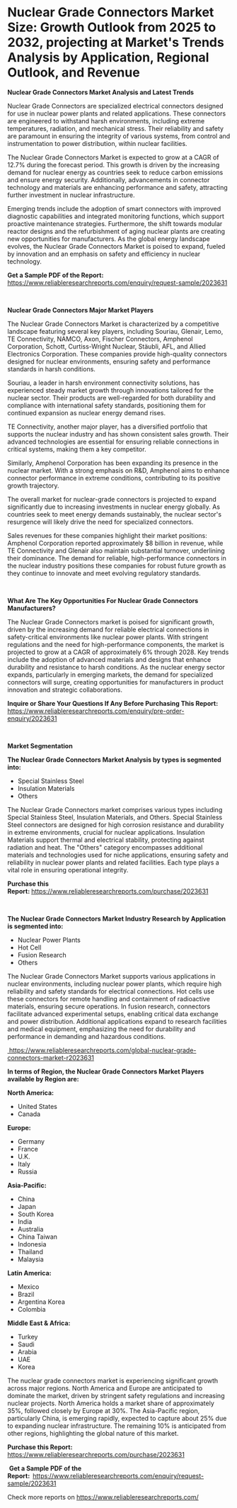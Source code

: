 <p><h1>Nuclear Grade Connectors Market Size: Growth Outlook from 2025 to 2032, projecting at Market's Trends Analysis by Application, Regional Outlook, and Revenue</h1></p><p><strong>Nuclear Grade Connectors Market Analysis and Latest Trends</strong></p>
<p><p>Nuclear Grade Connectors are specialized electrical connectors designed for use in nuclear power plants and related applications. These connectors are engineered to withstand harsh environments, including extreme temperatures, radiation, and mechanical stress. Their reliability and safety are paramount in ensuring the integrity of various systems, from control and instrumentation to power distribution, within nuclear facilities.</p><p>The Nuclear Grade Connectors Market is expected to grow at a CAGR of 12.7% during the forecast period. This growth is driven by the increasing demand for nuclear energy as countries seek to reduce carbon emissions and ensure energy security. Additionally, advancements in connector technology and materials are enhancing performance and safety, attracting further investment in nuclear infrastructure. </p><p>Emerging trends include the adoption of smart connectors with improved diagnostic capabilities and integrated monitoring functions, which support proactive maintenance strategies. Furthermore, the shift towards modular reactor designs and the refurbishment of aging nuclear plants are creating new opportunities for manufacturers. As the global energy landscape evolves, the Nuclear Grade Connectors Market is poised to expand, fueled by innovation and an emphasis on safety and efficiency in nuclear technology.</p></p>
<p><strong>Get a Sample PDF of the Report:&nbsp;</strong> <a href="https://www.reliableresearchreports.com/enquiry/request-sample/2023631?utm_campaign=2296&utm_medium=2&utm_source=Github&utm_content=ia&utm_term=29032025&utm_id=nuclear-grade-connectors">https://www.reliableresearchreports.com/enquiry/request-sample/2023631</a></p>
<p>&nbsp;</p>
<p><strong>Nuclear Grade Connectors Major Market Players</strong></p>
<p><p>The Nuclear Grade Connectors Market is characterized by a competitive landscape featuring several key players, including Souriau, Glenair, Lemo, TE Connectivity, NAMCO, Axon, Fischer Connectors, Amphenol Corporation, Schott, Curtiss-Wright Nuclear, Stäubli, AFL, and Allied Electronics Corporation. These companies provide high-quality connectors designed for nuclear environments, ensuring safety and performance standards in harsh conditions.</p><p>Souriau, a leader in harsh environment connectivity solutions, has experienced steady market growth through innovations tailored for the nuclear sector. Their products are well-regarded for both durability and compliance with international safety standards, positioning them for continued expansion as nuclear energy demand rises.</p><p>TE Connectivity, another major player, has a diversified portfolio that supports the nuclear industry and has shown consistent sales growth. Their advanced technologies are essential for ensuring reliable connections in critical systems, making them a key competitor.</p><p>Similarly, Amphenol Corporation has been expanding its presence in the nuclear market. With a strong emphasis on R&D, Amphenol aims to enhance connector performance in extreme conditions, contributing to its positive growth trajectory.</p><p>The overall market for nuclear-grade connectors is projected to expand significantly due to increasing investments in nuclear energy globally. As countries seek to meet energy demands sustainably, the nuclear sector's resurgence will likely drive the need for specialized connectors.</p><p>Sales revenues for these companies highlight their market positions: Amphenol Corporation reported approximately $8 billion in revenue, while TE Connectivity and Glenair also maintain substantial turnover, underlining their dominance. The demand for reliable, high-performance connectors in the nuclear industry positions these companies for robust future growth as they continue to innovate and meet evolving regulatory standards.</p></p>
<p>&nbsp;</p>
<p><strong>What Are The Key Opportunities For Nuclear Grade Connectors Manufacturers?</strong></p>
<p><p>The Nuclear Grade Connectors market is poised for significant growth, driven by the increasing demand for reliable electrical connections in safety-critical environments like nuclear power plants. With stringent regulations and the need for high-performance components, the market is projected to grow at a CAGR of approximately 6% through 2028. Key trends include the adoption of advanced materials and designs that enhance durability and resistance to harsh conditions. As the nuclear energy sector expands, particularly in emerging markets, the demand for specialized connectors will surge, creating opportunities for manufacturers in product innovation and strategic collaborations.</p></p>
<p><strong>Inquire or Share Your Questions If Any Before Purchasing This Report:</strong> <a href="https://www.reliableresearchreports.com/enquiry/pre-order-enquiry/2023631?utm_campaign=2296&utm_medium=2&utm_source=Github&utm_content=ia&utm_term=29032025&utm_id=nuclear-grade-connectors">https://www.reliableresearchreports.com/enquiry/pre-order-enquiry/2023631</a></p>
<p>&nbsp;</p>
<p><strong>Market Segmentation</strong></p>
<p><strong>The Nuclear Grade Connectors Market Analysis by types is segmented into:</strong></p>
<p><ul><li>Special Stainless Steel</li><li>Insulation Materials</li><li>Others</li></ul></p>
<p><p>The Nuclear Grade Connectors market comprises various types including Special Stainless Steel, Insulation Materials, and Others. Special Stainless Steel connectors are designed for high corrosion resistance and durability in extreme environments, crucial for nuclear applications. Insulation Materials support thermal and electrical stability, protecting against radiation and heat. The "Others" category encompasses additional materials and technologies used for niche applications, ensuring safety and reliability in nuclear power plants and related facilities. Each type plays a vital role in ensuring operational integrity.</p></p>
<p><strong>Purchase this Report:&nbsp;</strong><a href="https://www.reliableresearchreports.com/purchase/2023631?utm_campaign=2296&utm_medium=2&utm_source=Github&utm_content=ia&utm_term=29032025&utm_id=nuclear-grade-connectors">https://www.reliableresearchreports.com/purchase/2023631</a></p>
<p>&nbsp;</p>
<p><strong>The Nuclear Grade Connectors Market Industry Research by Application is segmented into:</strong></p>
<p><ul><li>Nuclear Power Plants</li><li>Hot Cell</li><li>Fusion Research</li><li>Others</li></ul></p>
<p><p>The Nuclear Grade Connectors Market supports various applications in nuclear environments, including nuclear power plants, which require high reliability and safety standards for electrical connections. Hot cells use these connectors for remote handling and containment of radioactive materials, ensuring secure operations. In fusion research, connectors facilitate advanced experimental setups, enabling critical data exchange and power distribution. Additional applications expand to research facilities and medical equipment, emphasizing the need for durability and performance in demanding and hazardous conditions.</p></p>
<p><a href="https://www.reliableresearchreports.com/global-nuclear-grade-connectors-market-r2023631?utm_campaign=2296&utm_medium=2&utm_source=Github&utm_content=ia&utm_term=29032025&utm_id=nuclear-grade-connectors">&nbsp;https://www.reliableresearchreports.com/global-nuclear-grade-connectors-market-r2023631</a></p>
<p><strong>In terms of Region, the Nuclear Grade Connectors Market Players available by Region are:</strong></p>
<p>
    <p> <strong> North America: </strong>
        <ul>
            <li>United States</li>
            <li>Canada</li>
        </ul>
        </p> 
    <p> <strong> Europe: </strong>
        <ul>
            <li>Germany</li>
            <li>France</li>
            <li>U.K.</li>
            <li>Italy</li>
            <li>Russia</li>
        </ul>
        </p> 
    <p> <strong> Asia-Pacific: </strong>
        <ul>
            <li>China</li>
            <li>Japan</li>
            <li>South Korea</li>
            <li>India</li>
            <li>Australia</li>
            <li>China Taiwan</li>
            <li>Indonesia</li>
            <li>Thailand</li>
            <li>Malaysia</li>
        </ul>
        </p> 
    <p> <strong> Latin America: </strong>
        <ul>
            <li>Mexico</li>
            <li>Brazil</li>
            <li>Argentina Korea</li>
            <li>Colombia</li>
        </ul>
        </p> 
    <p> <strong> Middle East & Africa: </strong>
        <ul>
            <li>Turkey</li>
            <li>Saudi</li>
            <li>Arabia</li>
            <li>UAE</li>
            <li>Korea</li>
        </ul>
    </p>
    </p>
<p><p>The nuclear grade connectors market is experiencing significant growth across major regions. North America and Europe are anticipated to dominate the market, driven by stringent safety regulations and increasing nuclear projects. North America holds a market share of approximately 35%, followed closely by Europe at 30%. The Asia-Pacific region, particularly China, is emerging rapidly, expected to capture about 25% due to expanding nuclear infrastructure. The remaining 10% is anticipated from other regions, highlighting the global nature of this market.</p></p>
<p><strong>Purchase this Report: </strong><a href="https://www.reliableresearchreports.com/purchase/2023631?utm_campaign=2296&utm_medium=2&utm_source=Github&utm_content=ia&utm_term=29032025&utm_id=nuclear-grade-connectors">https://www.reliableresearchreports.com/purchase/2023631</a></p>
<p>&nbsp;<strong>Get a Sample PDF of the Report:&nbsp;&nbsp;</strong><a href="https://www.reliableresearchreports.com/enquiry/request-sample/2023631?utm_campaign=2296&utm_medium=2&utm_source=Github&utm_content=ia&utm_term=29032025&utm_id=nuclear-grade-connectors">https://www.reliableresearchreports.com/enquiry/request-sample/2023631</a></p>
<p><strong></strong></p>
<p>Check more reports on <a href="https://www.reliableresearchreports.com/?utm_campaign=2296&utm_medium=2&utm_source=Github&utm_content=ia&utm_term=29032025&utm_id=nuclear-grade-connectors">https://www.reliableresearchreports.com/</a></p>